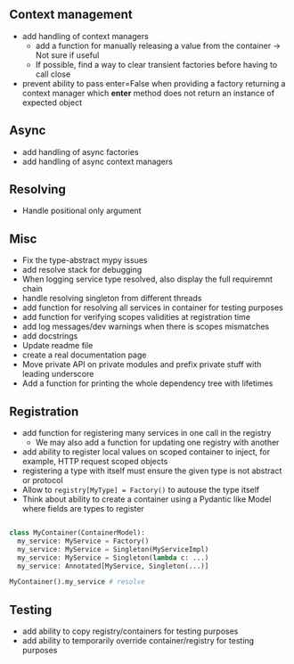 ## Context management

- add handling of context managers
  - add a function for manually releasing a value from the container -> Not sure if useful
  - If possible, find a way to clear transient factories before having to call close
- prevent ability to pass enter=False when providing a factory returning a context manager which **enter** method does not return an instance of expected object

## Async

- add handling of async factories
- add handling of async context managers

## Resolving

- Handle positional only argument

## Misc

- Fix the type-abstract mypy issues
- add resolve stack for debugging
- When logging service type resolved, also display the full requiremnt chain
- handle resolving singleton from different threads
- add function for resolving all services in container for testing purposes
- add function for verifying scopes validities at registration time
- add log messages/dev warnings when there is scopes mismatches
- add docstrings
- Update readme file
- create a real documentation page
- Move private API on private modules and prefix private stuff with leading underscore
- Add a function for printing the whole dependency tree with lifetimes

## Registration

- add function for registering many services in one call in the registry
  - We may also add a function for updating one registry with another
- add ability to register local values on scoped container to inject, for example, HTTP request scoped objects
- registering a type with itself must ensure the given type is not abstract or protocol
- Allow to `registry[MyType] = Factory()` to autouse the type itself
- Think about ability to create a container using a Pydantic like Model where fields are types to register

```python

class MyContainer(ContainerModel):
  my_service: MyService = Factory()
  my_service: MyService = Singleton(MyServiceImpl)
  my_service: MyService = Singleton(lambda c: ...)
  my_service: Annotated[MyService, Singleton(...)]

MyContainer().my_service # resolve
```

## Testing

- add ability to copy registry/containers for testing purposes
- add ability to temporarily override container/registry for testing purposes
